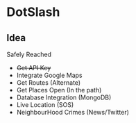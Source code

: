 # DotSlash

## Idea

Safely Reached

- ~~Get API Key~~
- Integrate Google Maps
- Get Routes (Alternate)
- Get Places Open (In the path)
- Database Integration (MongoDB)
- Live Location (SOS)
- NeighbourHood Crimes (News/Twitter) 
